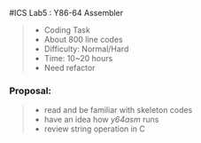 #ICS Lab5 : Y86-64 Assembler

> * Coding Task
> * About 800 line codes
> * Difficulty: Normal/Hard
> * Time: 10~20 hours
> * Need refactor

### Proposal:

> * read and be familiar with skeleton codes
> * have an idea how *y64asm* runs
> * review string operation in C